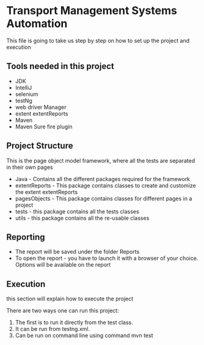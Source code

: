 # Transport Management Systems Automation
This file is going to take us step by step on how to set up the project and execution

## Tools needed in this project
* JDK
* IntelliJ
* selenium
* testNg
* web driver Manager
* extent extentReports
* Maven
* Maven Sure fire plugin

## Project Structure
This is the page object model framework, where all the tests are separated in their own pages
* Java - Contains all the different packages required for the framework
* extentReports - This package contains classes to create and customize the extent extentReports
* pagesObjects - This package contains classes for different  pages in a project
* tests - this package contains all the tests classes
* utils - this package contains all the re-usable classes

## Reporting
* The report will be saved under the folder Reports
* To open the report - you have to launch it with a browser of your choice. Options will be available on the report

## Execution
this section will explain how to execute the project

There are two ways one can run this project:

1. The first is to run it directly from the test class.
2. It can be run from testng.xml.
3. Can be run on command line using command mvn test

